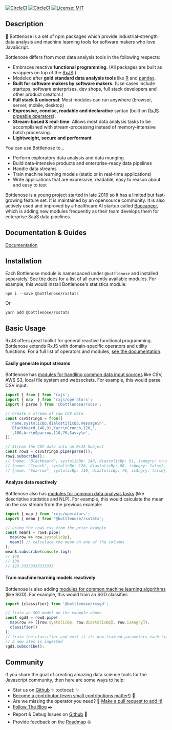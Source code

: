 [![CircleCI](https://circleci.com/gh/buccaneerai/bottlenose/tree/master.svg?style=shield)](https://circleci.com/gh/buccaneerai/bottlenose/tree/master)
[![CircleCI](https://circleci.com/gh/buccaneerai/bottlenose/tree/dev.svg?style=shield)](https://circleci.com/gh/buccaneerai/bottlenose/tree/dev)
[![License: MIT](https://img.shields.io/badge/License-MIT-green.svg)](https://opensource.org/licenses/MIT)

## Description

🐬 Bottlenose is a set of npm packages which provide industrial-strength data analysis and machine learning tools for software makers who love JavaScript. 

Bottlenose differs from most data analysis tools in the following respects:
- Embraces reactive **functional programming**. (All packages are built as wrappers on top of the [RxJS](https://rxjs.dev).)
- Modeled after **gold standard data analysis tools** like [R](https://www.r-project.org) and [pandas](https://pandas.pydata.org).
- **Built for software makers by software makers**. (Use cases include startups, software enterprises, dev shops, full stack developers and other product creators.)
- **Full stack & universal**: Most modules can run anywhere (browser, server, mobile, desktop)
- **Expressive, concise, readable and declarative** syntax (built on [RxJS pipeable operators](https://rxjs.dev)).
- **Stream-based & real-time**: Allows most data analysis tasks to be accomplished with stream-processing instead of memory-intensive batch processing.
- **Lightweight, secure and performant**

You can use Bottlenose to...
- Perform exploratory data analysis and data munging
- Build data-intensive products and enterprise-ready data pipelines
- Handle data streams
- Train machine learning models (static or in real-time applications)
- Write applications that are expressive, readable, easy to reason about and easy to test

Bottlenose is a young project started in late 2019 so it has a limited but fast-growing feature set.  It is maintained by an opensource community. It is also actively used and improved by a healthcare AI startup called [Buccaneer](https://www.buccaneer.ai), which is adding new modules frequently as their team develops them for enterprise SaaS data pipelines.

## Documentation & Guides
[Documentation](https://buccaneerai.gitbook.io/bottlenose)

## Installation
Each Bottlenose module is namespaced under `@bottlenose` and installed separately.  [See the docs](https://buccaneerai.gitbook.io/bottlenose) for a list of all currently available modules.  For example, this would install Bottlenose's statistics module:
```
npm i --save @bottlenose/rxstats
```
Or
```
yarn add @bottlenose/rxstats
```

## Basic Usage
RxJS offers great toolkit for general reactive functional programming.  Bottlenose extends RxJS with domain-specific operators and utility functions. For a full list of operators and modules, [see the documentation](https://buccaneerai.gitbook.io/bottlenose).

#### Easily generate input streams
Bottlenose has [modules for handling common data input sources](https://buccaneerai.gitbook.io/bottlenose) like CSV, AWS S3, local file system and websockets.  For example, this would parse CSV input:
```javascript
import { from } from 'rxjs';
import { map  } from 'rxjs/operators';
import { parse } from '@bottlenose/rxcsv';

// Create a stream of raw CSV data
const csvString$ = from([
  'name,systolicBp,dialostilicBp,message\n', 
  'Blackbeard,140,91,Yarr\nCrunch,120,', 
  ',180,Arr\nSparrow,110,70,Savvy\n',
]);

// Stream the CSV data into an RxJS Subject
const row$ = csvString$.pipe(parse());
row$.subscribe();
// {name: "Blackbeard", systolicBp: 140, diastolicBp: 91, isAngry: true},
// {name: "Crunch", systolicBp: 120, diastolicBp: 80, isAngry: false},
// {name: "Sparrow", systolicBp: 110, diastolicBp: 70, isAngry: false},
```

#### Analyze data reactively
Bottlenose also has [modules for common data analysis tasks](https://buccaneerai.gitbook.io/bottlenose) (like descriptive statistics and NLP).  For example, this would calculate the mean on the csv stream from the previous example:
```javascript
import { map } from 'rxjs/operators';
import { mean } from '@bottlenose/rxstats';

// using the row$ csv from the prior example
const mean$ = row$.pipe(
  map(row => row.systolicBp), 
  mean() // calculate the mean on one of the columns
);
mean$.subscribe(console.log);
// 140
// 130
// 123.33333333333333
```

#### Train machine learning models reactively
Bottlenose is also adding [modules for common machine learning algorithms](https://buccaneerai.gitbook.io/bottlenose) (like SGD).  For example, this would train an SGD classifier:
```javascript
import {classifier} from '@bottlenose/rxsgd';

// train an SGD model on the example above
const sgd$ = row$.pipe(
  map(row => [[row.systolicBp, row.diastolicBp], row.isAngry]),
  classifier()
);
// train the classifier and emit it its new trained parameters each time 
// a new item is ingested
sgd$.subscribe();
```

## Community
If you share the goal of creating amazing data science tools for the Javascript community, then here are some ways to help:
- Star us on <a href='https://github.com/buccaneerai/bottlenose'>Github</a> ✨ :octocat: ✨
- [Become a contributor (even small contributions matter!)](https://github.com/buccaneerai/bottlenose/blob/master/CONTRIBUTING.md) 👑
- Are we missing the operator you need? 🤦 [Make a pull request to add it!](https://github.com/buccaneerai/bottlenose/blob/master/docs/contributing/crating_operators.md) 
- [Follow The Blog](https://medium.com/@bfla) ✒️
- Report & Debug Issues on <a href='https://github.com/buccaneerai/bottlenose'>Github</a> 🌊
- Provide feedback on the [Roadmap](https://github.com/buccaneerai/bottlenose/projects/1) ⛵
<!--- Slack channel would be very nice to have --->
<!--- - [Add your organization's logo to the list of users]() --->
<!--- - [Join Community Discussions]() 🐬 --->